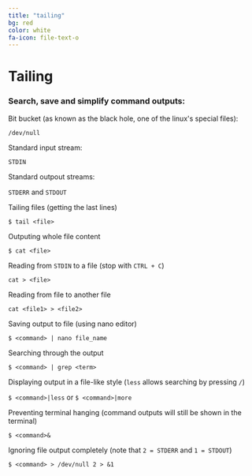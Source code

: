 ```yaml
---
title: "tailing"
bg: red
color: white
fa-icon: file-text-o
---
```


# Tailing

### Search, save and simplify command outputs:

Bit bucket (as known as the black hole, one of the linux's special files):

`/dev/null`

Standard input stream:

`STDIN`

Standard outpout streams:

`STDERR` and `STDOUT`

Tailing files (getting the last lines)

`$ tail <file>`

Outputing whole file content

`$ cat <file>`

Reading from `STDIN` to a file (stop with `CTRL + C`)

`cat > <file>`

Reading from file to another file

`cat <file1> > <file2>`

Saving output to file (using nano editor)

`$ <command> | nano file_name`

Searching through the output

`$ <command> | grep <term>`

Displaying output in a file-like style (`less` allows searching by pressing `/`)

`$ <command>|less` or `$ <command>|more`

Preventing terminal hanging (command outputs will still be shown in the terminal)

`$ <command>& `

Ignoring file output completely (note that `2 = STDERR` and `1 = STDOUT`)

`$ <command> > /dev/null 2 > &1`
